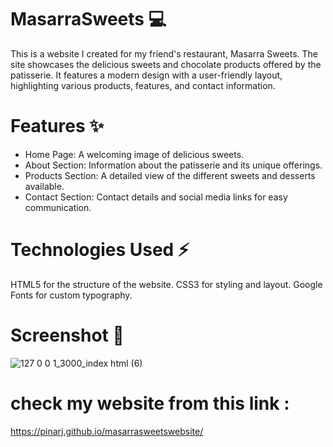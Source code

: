 # MasarraSweets 💻
This is a website I created for my friend's restaurant, Masarra Sweets. The site showcases the delicious sweets and chocolate products offered by the patisserie. It features a modern design with a user-friendly layout, highlighting various products, features, and contact information.

# Features ✨
- Home Page: A welcoming image of delicious sweets.
- About Section: Information about the patisserie and its unique offerings.
- Products Section: A detailed view of the different sweets and desserts available.
- Contact Section: Contact details and social media links for easy communication.
 
 # Technologies Used ⚡
HTML5 for the structure of the website.
CSS3 for styling and layout.
Google Fonts for custom typography.

# Screenshot 📜
![127 0 0 1_3000_index html (6)](https://github.com/user-attachments/assets/8b3750ab-12c1-444a-bc96-b88df11dffb4)


# check my website from this link :
https://pinarj.github.io/masarrasweetswebsite/
